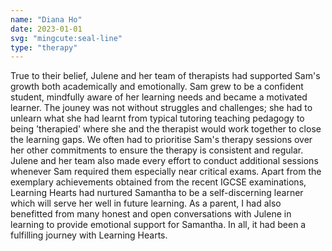 ```yaml
---
name: "Diana Ho"
date: 2023-01-01
svg: "mingcute:seal-line"
type: "therapy"
---
```

True to their belief, Julene and her team of therapists had supported Sam's growth both academically and emotionally. Sam grew to be a confident student, mindfully aware of her learning needs and became a motivated learner. 
The jouney was not without struggles and challenges; she had to unlearn what she had learnt from typical tutoring teaching pedagogy to being 'therapied' where she and the therapist would work together to close the learning gaps. We often had to prioritise Sam's therapy sessions over her other commitments to ensure the therapy is consistent and regular. Julene and her team also made every effort to conduct additional sessions whenever Sam required them especially near critical exams. 
Apart from the exemplary achievements obtained from the recent IGCSE examinations, Learning Hearts had nurtured Samantha to be a self-discerning   learner which will serve her well in future learning. As a parent, I had also benefitted from many honest and open conversations with Julene in learning to provide emotional support for Samantha. In all, it had been a fulfilling journey with Learning Hearts.

